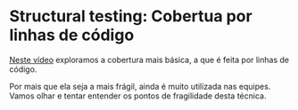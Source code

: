 # Structural testing: Cobertua por linhas de código

[Neste vídeo](https://drive.google.com/file/d/12Wb6gxYCfh4QdLowIRUaxyiRhHRHLnOE/view?usp=sharing) exploramos a cobertura mais básica, a que é feita por linhas de código. 

Por mais que ela seja a mais frágil, ainda é muito utilizada nas equipes. Vamos olhar e tentar entender os pontos de fragilidade desta técnica.